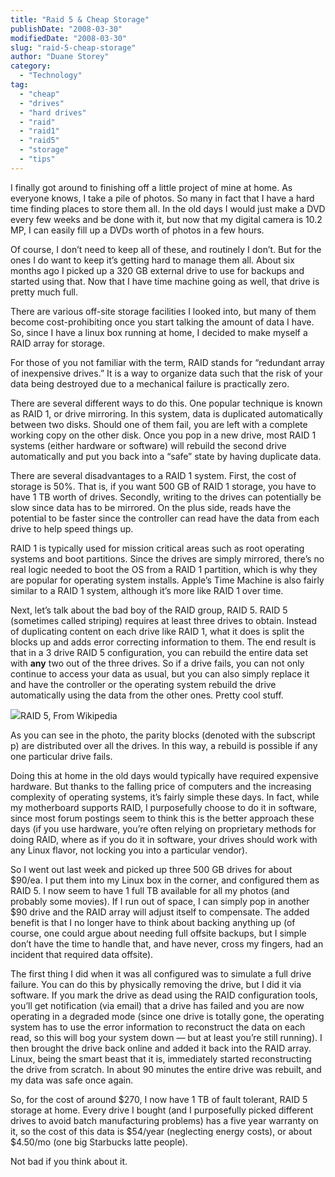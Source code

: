 ```yaml
---
title: "Raid 5 & Cheap Storage"
publishDate: "2008-03-30"
modifiedDate: "2008-03-30"
slug: "raid-5-cheap-storage"
author: "Duane Storey"
category:
  - "Technology"
tag:
  - "cheap"
  - "drives"
  - "hard drives"
  - "raid"
  - "raid1"
  - "raid5"
  - "storage"
  - "tips"
---
```


I finally got around to finishing off a little project of mine at home. As everyone knows, I take a pile of photos. So many in fact that I have a hard time finding places to store them all. In the old days I would just make a DVD every few weeks and be done with it, but now that my digital camera is 10.2 MP, I can easily fill up a DVDs worth of photos in a few hours.

Of course, I don’t need to keep all of these, and routinely I don’t. But for the ones I do want to keep it’s getting hard to manage them all. About six months ago I picked up a 320 GB external drive to use for backups and started using that. Now that I have time machine going as well, that drive is pretty much full.

There are various off-site storage facilities I looked into, but many of them become cost-prohibiting once you start talking the amount of data I have. So, since I have a linux box running at home, I decided to make myself a RAID array for storage.

For those of you not familiar with the term, RAID stands for “redundant array of inexpensive drives.” It is a way to organize data such that the risk of your data being destroyed due to a mechanical failure is practically zero.

There are several different ways to do this. One popular technique is known as RAID 1, or drive mirroring. In this system, data is duplicated automatically between two disks. Should one of them fail, you are left with a complete working copy on the other disk. Once you pop in a new drive, most RAID 1 systems (either hardware or software) will rebuild the second drive automatically and put you back into a “safe” state by having duplicate data.

There are several disadvantages to a RAID 1 system. First, the cost of storage is 50%. That is, if you want 500 GB of RAID 1 storage, you have to have 1 TB worth of drives. Secondly, writing to the drives can potentially be slow since data has to be mirrored. On the plus side, reads have the potential to be faster since the controller can read have the data from each drive to help speed things up.

RAID 1 is typically used for mission critical areas such as root operating systems and boot partitions. Since the drives are simply mirrored, there’s no real logic needed to boot the OS from a RAID 1 partition, which is why they are popular for operating system installs. Apple’s Time Machine is also fairly similar to a RAID 1 system, although it’s more like RAID 1 over time.

Next, let’s talk about the bad boy of the RAID group, RAID 5. RAID 5 (sometimes called striping) requires at least three drives to obtain. Instead of duplicating content on each drive like RAID 1, what it does is split the blocks up and adds error correcting information to them. The end result is that in a 3 drive RAID 5 configuration, you can rebuild the entire data set with **any** two out of the three drives. So if a drive fails, you can not only continue to access your data as usual, but you can also simply replace it and have the controller or the operating system rebuild the drive automatically using the data from the other ones. Pretty cool stuff.

![](http://upload.wikimedia.org/wikipedia/commons/thumb/6/64/RAID_5.svg/675px-RAID_5.svg.png)RAID 5, From Wikipedia

As you can see in the photo, the parity blocks (denoted with the subscript p) are distributed over all the drives. In this way, a rebuild is possible if any one particular drive fails.

Doing this at home in the old days would typically have required expensive hardware. But thanks to the falling price of computers and the increasing complexity of operating systems, it’s fairly simple these days. In fact, while my motherboard supports RAID, I purposefully choose to do it in software, since most forum postings seem to think this is the better approach these days (if you use hardware, you’re often relying on proprietary methods for doing RAID, where as if you do it in software, your drives should work with any Linux flavor, not locking you into a particular vendor).

So I went out last week and picked up three 500 GB drives for about $90/ea. I put them into my Linux box in the corner, and configured them as RAID 5. I now seem to have 1 full TB available for all my photos (and probably some movies). If I run out of space, I can simply pop in another $90 drive and the RAID array will adjust itself to compensate. The added benefit is that I no longer have to think about backing anything up (of course, one could argue about needing full offsite backups, but I simple don’t have the time to handle that, and have never, cross my fingers, had an incident that required data offsite).

The first thing I did when it was all configured was to simulate a full drive failure. You can do this by physically removing the drive, but I did it via software. If you mark the drive as dead using the RAID configuration tools, you’ll get notification (via email) that a drive has failed and you are now operating in a degraded mode (since one drive is totally gone, the operating system has to use the error information to reconstruct the data on each read, so this will bog your system down — but at least you’re still running). I then brought the drive back online and added it back into the RAID array. Linux, being the smart beast that it is, immediately started reconstructing the drive from scratch. In about 90 minutes the entire drive was rebuilt, and my data was safe once again.

So, for the cost of around $270, I now have 1 TB of fault tolerant, RAID 5 storage at home. Every drive I bought (and I purposefully picked different drives to avoid batch manufacturing problems) has a five year warranty on it, so the cost of this data is $54/year (neglecting energy costs), or about $4.50/mo (one big Starbucks latte people).

Not bad if you think about it.